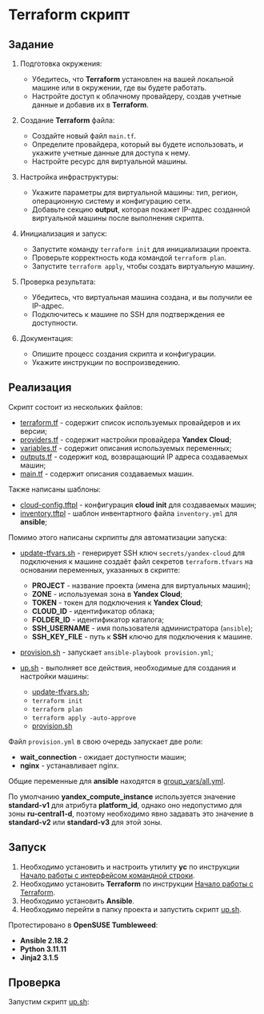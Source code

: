 # Terraform скрипт

## Задание

1. Подготовка окружения:

    - Убедитесь, что **Terraform** установлен на вашей локальной машине или в окружении, где вы будете работать.
    - Настройте доступ к облачному провайдеру, создав учетные данные и добавив их в **Terraform**.

2. Создание **Terraform** файла:

    - Создайте новый файл `main.tf`.
    - Определите провайдера, который вы будете использовать, и укажите учетные данные для доступа к нему.
    - Настройте ресурс для виртуальной машины.

3. Настройка инфраструктуры:

    - Укажите параметры для виртуальной машины: тип, регион, операционную систему и конфигурацию сети.
    - Добавьте секцию **output**, которая покажет IP-адрес созданной виртуальной машины после выполнения скрипта.

4. Инициализация и запуск:

    - Запустите команду `terraform init` для инициализации проекта.
    - Проверьте корректность кода командой `terraform plan`.
    - Запустите `terraform apply`, чтобы создать виртуальную машину.

5. Проверка результата:

    - Убедитесь, что виртуальная машина создана, и вы получили ее IP-адрес.
    - Подключитесь к машине по SSH для подтверждения ее доступности.

6. Документация:

    - Опишите процесс создания скрипта и конфигурации.
    - Укажите инструкции по воспроизведению.

## Реализация

Скрипт состоит из нескольких файлов:

- [terraform.tf](terraform.tf) - содержит список используемых провайдеров и их версии;
- [providers.tf](providers.tf) - содержит настройки провайдера **Yandex Cloud**;
- [variables.tf](variables.tf) - содержит описания используемых переменных;
- [outputs.tf](outputs.tf) - содержит код, возвращающий IP адреса создаваемых машин;
- [main.tf](main.tf) - содержит описания создаваемых машин.

Также написаны шаблоны:

- [cloud-config.tftpl](cloud-config.tftpl) - конфигурация **cloud init** для создаваемых машин;
- [inventory.tftpl](inventory.tftpl) - шаблон инвентартного файла `inventory.yml` для **ansible**;

Помимо этого написаны скрпипты для автоматизации запуска:

- [update-tfvars.sh](update-tfvars.sh) - генерирует SSH ключ `secrets/yandex-cloud` для подключения к машине создаёт файл секретов `terraform.tfvars` на основании переменных, указанных в скрипте:

  - **PROJECT** - название проекта (имена для виртуальных машин);
  - **ZONE** - используемая зона в **Yandex Cloud**;
  - **TOKEN** - токен для подключения к **Yandex Cloud**;
  - **CLOUD_ID** - идентификатор облака;
  - **FOLDER_ID** - идентификатор каталога;
  - **SSH_USERNAME** - имя пользователя администратора (`ansible`);
  - **SSH_KEY_FILE** - путь к **SSH** ключю для подключения к машине.

- [provision.sh](provision.sh) - запускает `ansible-playbook provision.yml`;
- [up.sh](up.sh) - выполняет все действия, необходимые для создания и настройки машины:

  - [update-tfvars.sh](update-tfvars.sh);
  - `terraform init`
  - `terraform plan`
  - `terraform apply -auto-approve`
  - [provision.sh](provision.sh)

Файл `provision.yml` в свою очередь запускает две роли:

- **wait_connection** - ожидает доступности машин;
- **nginx** - устанавливает nginx.

Общие переменные для **ansible** находятся в [group_vars/all.yml](group_vars/all.yml).

По умолчанию **yandex_compute_instance** используется значение **standard-v1** для атрибута **platform_id**, однако оно недопустимо для зоны **ru-central1-d**, поэтому необходимо явно задавать это значение в **standard-v2** или **standard-v3** для этой зоны.

## Запуск

1. Необходимо установить и настроить утилиту **yc** по инструкции [Начало работы с интерфейсом командной строки](https://yandex.cloud/ru/docs/cli/quickstart).
2. Необходимо установить **Terraform** по инструкции [Начало работы с Terraform](https://yandex.cloud/ru/docs/tutorials/infrastructure-management/terraform-quickstart).
3. Необходимо установить **Ansible**.
4. Необходимо перейти в папку проекта и запустить скрипт [up.sh](up.sh).

Протестировано в **OpenSUSE Tumbleweed**:

- **Ansible 2.18.2**
- **Python 3.11.11**
- **Jinja2 3.1.5**

## Проверка

Запустим скрипт [up.sh](up.sh):

```text

```
